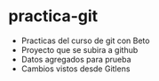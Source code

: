 # practica-git
-  Practicas del curso de git con Beto
-  Proyecto que se subira a github
-  Datos agregados para prueba
-  Cambios vistos desde Gitlens
